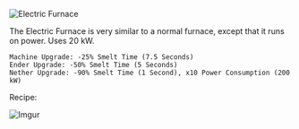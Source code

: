 ![Electric Furnace](https://i.imgur.com/R1cHh3m.png?1)

The Electric Furnace is very similar to a normal furnace, except that it runs on power. Uses 20 kW.

```
Machine Upgrade: -25% Smelt Time (7.5 Seconds)
Ender Upgrade: -50% Smelt Time (5 Seconds)
Nether Upgrade: -90% Smelt Time (1 Second), x10 Power Consumption (200 kW) 
```

Recipe:

![Imgur](https://i.imgur.com/ULQdjkW.png)
